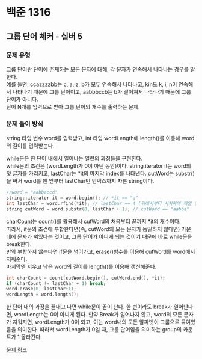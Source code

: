 # 백준 1316
## 그룹 단어 체커 - 실버 5
### 문제 유형

그룹 단어란 단어에 존재하는 모든 문자에 대해, 각 문자가 연속해서 나타나는 경우를 말한다.   
예를 들면, 
ccazzzzbb는 c, a, z, b가 모두 연속해서 나타나고, kin도 k, i, n이 연속해서 나타나기 때문에 그룹 단어이고,
aabbbccb는 b가 떨어져서 나타나기 때문에 그룹 단어가 아니다.     
단어 N개를 입력으로 받아 그룹 단어의 개수를 출력하는 문제.

### 문제 풀이 방식

string 타입 변수 word를 입력받고, int 타입 wordLength에 length()를 이용해 word의 길이를 입력받는다.

while문은 한 단어 내에서 일어나는 일련의 과정들을 구현한다.   
while문의 조건은 (wordLength가 0이 아닌 동안)이다. string iterator it는 word의 첫 글자를 가리키고,
lastChar는 *it의 마지막 index를 나타낸다. cutWord는 substr()을 써서 word를 맨 앞부터 lastChar번 
인덱스까지 자른 string이다.
~~~cpp
//word = "aabbaccd"
string::iterator it = word.begin(); // *it == "a"
int lastChar = word.rfind(*it); // lastChar == 4 (뒤에서부터 서치하여 제일 먼저 발견되는 *it의 index
string cutWord = word.substr(0, lastChar + 1); // cutWord == "aabba"
~~~
charCount는 count()를 활용해서 cutWord의 처음부터 끝까지 *it의 개수이다.   
따라서, if문의 조건에 부합한다면(즉, cutWord의 모든 문자가 동일하지 않다면) 가운데에 문자가 껴있다는 것이고,
그룹 단어가 아니게 되는 것이기 때문에 바로 while문을 break한다.   
만약 부합하지 않는다면 if문을 넘어가고, erase()함수를 이용해 cutWord를 word에서 지워준다.   
마지막엔 지우고 남은 word의 길이를 length()를 이용해 갱신해준다.
~~~cpp
int charCount = count(cutWord.begin(), cutWord.end(), *it);
if (charCount != lastChar + 1) break;
word.erase(0, lastChar+1);
wordLength = word.length();
~~~
한 단어 내의 과정을 끝내고 나면 while문이 끝이 난다. 한 번이라도 break가 일어난다면, wordLength는 0이 아니게 된다.
만약 Break가 일어나지 않고, word의 모든 문자가 지워지면, wordLength가 0이 되고, 이는 word내의 모든 알파벳이
그룹으로 묶여있음을 의미한다. 따라서 wordLength가 0일 때, 그룹 단어임을 의미하는 group의 카운트가 1 올라간다.





[문제 링크]()
